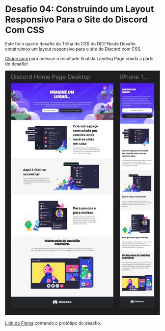 # Desafio 04: Construindo um Layout Responsivo Para o Site do Discord Com CSS

Este foi o quarto desafio da Trilha de CSS da DIO!
Neste Desafio construimos um layout responsivo para o site do Discord com CSS.

[Clique aqui](https://eloizaams.github.io/dio-trilha-css-desafio-04/) para acessar o resultado final da Landing Page criada a partir do desafio!

![image](prototipo.png)

[Link do Figma](https://www.figma.com/design/NRBYrG5d4DSzObv7dpTqoM/Desafio-Responsividade---DIO?node-id=0-1&node-type=canvas&t=fIQZbuTwFwLiWf8t-0) contendo o protótipo do desafio.
